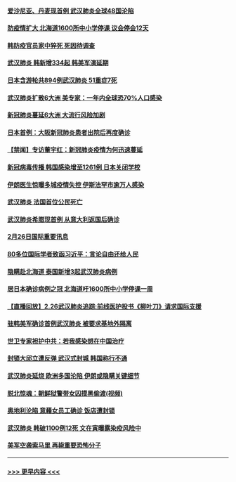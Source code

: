 #### [爱沙尼亚、丹麦现首例 武汉肺炎全球48国沦陷](../pages/prog202/a102786906.md?t=02271831) 
#### [防疫情扩大 北海道1600所中小学停课 议会停会12天](../pages/prog202/a102786796.md?t=02271831) 
#### [韩防疫官员家中猝死 死因待调查](../pages/prog202/a102786836.md?t=02271831) 
#### [武汉肺炎 韩新增334起 韩美军演延期](../pages/prog202/a102786755.md?t=02271831) 
#### [日本含游轮共894例武汉肺炎 51重症7死](../pages/prog202/a102786748.md?t=02271831) 
#### [武汉肺炎扩散6大洲 美专家：一年内全球恐70%人口感染](../pages/prog202/a102786713.md?t=02271831) 
#### [新冠肺炎蔓延6大洲 大流行风险加剧](../pages/prog202/a102786582.md?t=02271831) 
#### [日本首例：大阪新冠肺炎患者出院后再度确诊](../pages/prog202/a102786519.md?t=02271831) 
#### [【禁闻】专访董宇红：新冠肺炎疫情为何迅速蔓延](../pages/prog202/a102786462.md?t=02271831) 
#### [新冠病毒传播 韩国感染增至1261例 日本关闭学校](../pages/prog202/a102786378.md?t=02271831) 
#### [伊朗医生惊曝多城疫情失控 伊斯法罕市逾万人感染](../pages/prog202/a102786352.md?t=02271831) 
#### [武汉肺炎 法国首位公民死亡](../pages/prog202/a102786286.md?t=02271831) 
#### [武汉肺炎希腊现首例 从意大利返国后确诊](../pages/prog202/a102786272.md?t=02271831) 
#### [2月26日国际重要讯息](../pages/prog202/a102786088.md?t=02271831) 
#### [80多位国际学者致函习近平：言论自由还给人民](../pages/prog202/a102786009.md?t=02271831) 
#### [隐瞒赴北海道 泰国新增3起武汉肺炎病例](../pages/prog202/a102786065.md?t=02271831) 
#### [居日本确诊病例之冠 北海道吁1600所中小学停课一周](../pages/prog202/a102786045.md?t=02271831) 
#### [【直播回放】2.26武汉肺炎追踪:前线医护投书《柳叶刀》请求国际支援](../pages/prog202/a102786048.md?t=02271831) 
#### [驻韩美军确诊首例武汉肺炎 被要求基地外隔离](../pages/prog202/a102785964.md?t=02271831) 
#### [世卫专家袒护中共：若我感染想在中国治疗](../pages/prog202/a102785921.md?t=02271831) 
#### [封锁大邱立遭反弹 武汉式封城 韩国称行不通](../pages/prog202/a102785940.md?t=02271831) 
#### [武汉肺炎延烧 欧洲多国沦陷 伊朗或隐瞒关键细节](../pages/prog202/a102785858.md?t=02271831) 
#### [脱北惊魂：朝鲜狱警带女囚摸黑偷渡(视频)](../pages/prog202/a102785824.md?t=02271831) 
#### [奥地利沦陷 意藉女员工确诊 饭店遭封锁](../pages/prog202/a102785803.md?t=02271831) 
#### [武汉肺炎 韩破1100例12死 文在寅曝露染疫风险中](../pages/prog202/a102785775.md?t=02271831) 
#### [美军空袭索马里 再毙重要恐怖分子](../pages/prog202/a102785761.md?t=02271831) 

----
#### [ >>> 更早内容 <<< ](../indexes/prog202-earlier.md)
